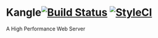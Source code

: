 # Kangle[![Build Status](https://www.travis-ci.org/bangteng/kangle.svg?branch=master)](https://www.travis-ci.org/bangteng/kangle) [![StyleCI](https://styleci.io/repos/112868742/shield?branch=master)](https://styleci.io/repos/112868742)
A High Performance Web Server
